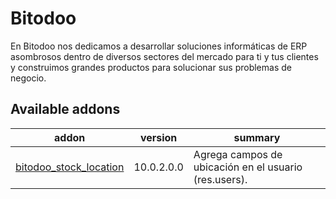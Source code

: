 Bitodoo
================
En Bitodoo nos dedicamos a desarrollar soluciones informáticas de ERP asombrosos dentro de diversos sectores del mercado para ti y tus clientes y construimos grandes productos para solucionar sus problemas de negocio.

[//]: # (addons)

Available addons
----------------
addon | version | summary
--- | --- | ---
[bitodoo_stock_location](bitodoo_stock_location/) | 10.0.2.0.0 | Agrega campos de ubicación en el usuario (res.users).

[//]: # (end addons)
